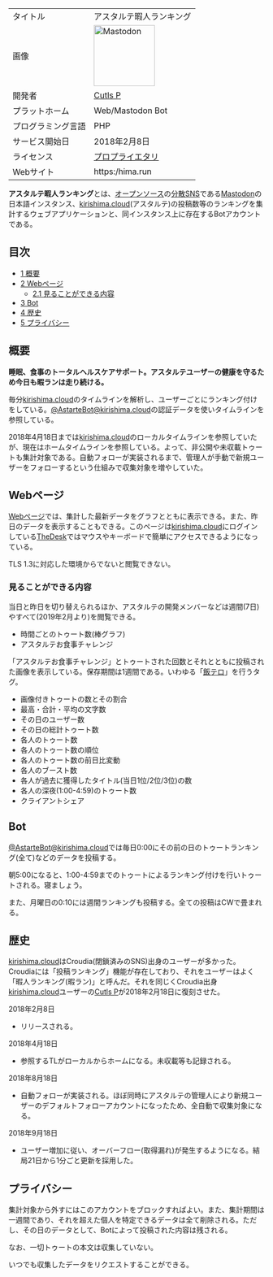 <div>

|                    |                                                                                                                                                                                                                                                                                                        |
|--------------------|--------------------------------------------------------------------------------------------------------------------------------------------------------------------------------------------------------------------------------------------------------------------------------------------------------|
| タイトル           | アスタルテ暇人ランキング                                                                                                                                                                                                                                                                               |
| 画像               | [<img src="/images/thumb/0/00/Mastodon_logo.png/120px-Mastodon_logo.png" srcset="/images/thumb/0/00/Mastodon_logo.png/180px-Mastodon_logo.png 1.5x, /images/0/00/Mastodon_logo.png 2x" width="120" height="120" alt="Mastodon" />](/%E3%83%95%E3%82%A1%E3%82%A4%E3%83%AB:Mastodon_logo.png "Mastodon") |
| 開発者             | [Cutls P](/Cutls_P "Cutls P")                                                                                                                                                                                                                                                                          |
| プラットホーム     | Web/Mastodon Bot                                                                                                                                                                                                                                                                                       |
| プログラミング言語 | PHP                                                                                                                                                                                                                                                                                                    |
| サービス開始日     | 2018年2月8日                                                                                                                                                                                                                                                                                           |
| ライセンス         | [プロプライエタリ](/%E3%83%97%E3%83%AD%E3%83%97%E3%83%A9%E3%82%A4%E3%82%A8%E3%82%BF%E3%83%AA "プロプライエタリ")                                                                                                                                                                                       |
| Webサイト          | https:/hima.run                                                                                                                                                                                                                                                                                        |

  
**アスタルテ暇人ランキング**とは、[オープンソース](/%E3%82%AA%E3%83%BC%E3%83%97%E3%83%B3%E3%82%BD%E3%83%BC%E3%82%B9 "オープンソース")の[分散SNS](/%E5%88%86%E6%95%A3SNS "分散SNS")である[Mastodon](/Mastodon "Mastodon")の日本語インスタンス、[kirishima.cloud](/Kirishima.cloud "Kirishima.cloud")(アスタルテ)の投稿数等のランキングを集計するウェブアプリケーションと、同インスタンス上に存在するBotアカウントである。

<div>

<div lang="ja" dir="ltr">

## 目次

</div>

-   [1 概要](#.E6.A6.82.E8.A6.81)
-   [2 Webページ](#Web.E3.83.9A.E3.83.BC.E3.82.B8)
    -   [2.1 見ることができる内容](#.E8.A6.8B.E3.82.8B.E3.81.93.E3.81.A8.E3.81.8C.E3.81.A7.E3.81.8D.E3.82.8B.E5.86.85.E5.AE.B9)
-   [3 Bot](#Bot)
-   [4 歴史](#.E6.AD.B4.E5.8F.B2)
-   [5 プライバシー](#.E3.83.97.E3.83.A9.E3.82.A4.E3.83.90.E3.82.B7.E3.83.BC)

</div>

## 概要

**睡眠、食事のトータルヘルスケアサポート。アスタルテユーザーの健康を守るため今日も暇ランは走り続ける。**

毎分[kirishima.cloud](/Kirishima.cloud "Kirishima.cloud")のタイムラインを解析し、ユーザーごとにランキング付けをしている。<a href="https://kirishima.cloud/@AstarteBot" rel="nofollow">@AstarteBot@kirishima.cloud</a>の認証データを使いタイムラインを参照している。

2018年4月18日までは[kirishima.cloud](/Kirishima.cloud "Kirishima.cloud")のローカルタイムラインを参照していたが、現在はホームタイムラインを参照している。よって、非公開や未収載トゥートも集計対象である。自動フォローが実装されるまで、管理人が手動で新規ユーザーをフォローするという仕組みで収集対象を増やしていた。

## Webページ

<a href="https://hima.run" rel="nofollow">Webページ</a>では、集計した最新データをグラフとともに表示できる。また、昨日のデータを表示することもできる。このページは[kirishima.cloud](/Kirishima.cloud "Kirishima.cloud")にログインしている[TheDesk](/TheDesk "TheDesk")ではマウスやキーボードで簡単にアクセスできるようになっている。

TLS 1.3に対応した環境からでないと閲覧できない。

### 見ることができる内容

当日と昨日を切り替えられるほか、アスタルテの開発メンバーなどは週間(7日)やすべて(2019年2月より)を閲覧できる。

-   時間ごとのトゥート数(棒グラフ)
-   アスタルテお食事チャレンジ

「アスタルテお食事チャレンジ」とトゥートされた回数とそれとともに投稿された画像を表示している。保存期間は1週間である。いわゆる「[飯テロ](/%E9%A3%AF%E3%83%86%E3%83%AD "飯テロ")」を行うタグ。

-   画像付きトゥートの数とその割合
-   最高・合計・平均の文字数
-   その日のユーザー数
-   その日の総計トゥート数
-   各人のトゥート数
-   各人のトゥート数の順位
-   各人のトゥート数の前日比変動
-   各人のブースト数
-   各人が過去に獲得したタイトル(当日1位/2位/3位)の数
-   各人の深夜(1:00-4:59)のトゥート数
-   クライアントシェア

## Bot

<a href="https://kirishima.cloud/@AstarteBot" rel="nofollow">@AstarteBot@kirishima.cloud</a>では毎日0:00にその前の日のトゥートランキング(全て)などのデータを投稿する。

朝5:00になると、1:00-4:59までのトゥートによるランキング付けを行いトゥートされる。寝ましょう。

また、月曜日の0:10には週間ランキングも投稿する。全ての投稿はCWで畳まれる。

## 歴史

[kirishima.cloud](/Kirishima.cloud "Kirishima.cloud")はCroudia(閉鎖済みのSNS)出身のユーザーが多かった。Croudiaには「投稿ランキング」機能が存在しており、それをユーザーはよく「暇人ランキング(暇ラン)」と呼んだ。それを同じくCroudia出身[kirishima.cloud](/Kirishima.cloud "Kirishima.cloud")ユーザーの[Cutls P](/Cutls_P "Cutls P")が2018年2月18日に復刻させた。

2018年2月8日

-   リリースされる。

2018年4月18日

-   参照するTLがローカルからホームになる。未収載等も記録される。

2018年8月18日

-   自動フォローが実装される。ほぼ同時にアスタルテの管理人により新規ユーザーのデフォルトフォローアカウントになったため、全自動で収集対象になる。

2018年9月18日

-   ユーザー増加に従い、オーバーフロー(取得漏れ)が発生するようになる。結局21日から1分ごと更新を採用した。

## プライバシー

集計対象から外すにはこのアカウントをブロックすればよい。また、集計期間は一週間であり、それを超えた個人を特定できるデータは全て削除される。ただし、その日のデータとして、Botによって投稿された内容は残される。

なお、一切トゥートの本文は収集していない。

いつでも収集したデータをリクエストすることができる。

</div>
